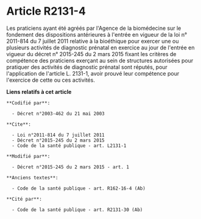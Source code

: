 # Article R2131-4

Les praticiens ayant été agréés par l'Agence de la biomédecine sur le fondement des dispositions antérieures à l'entrée en
vigueur de la loi n° 2011-814 du 7 juillet 2011 relative à la bioéthique pour exercer une ou plusieurs activités de
diagnostic prénatal en exercice au jour de l'entrée en vigueur du décret n° 2015-245 du 2 mars 2015 fixant les critères de
compétence des praticiens exerçant au sein de structures autorisées pour pratiquer des activités de diagnostic prénatal sont
réputés, pour l'application de l'article L. 2131-1, avoir prouvé leur compétence pour l'exercice de cette ou ces activités.

**Liens relatifs à cet article**

	**Codifié par**:

	  - Décret n°2003-462 du 21 mai 2003

	**Cite**:

	  - Loi n°2011-814 du 7 juillet 2011
	  - Décret n°2015-245 du 2 mars 2015
	  - Code de la santé publique - art. L2131-1

	**Modifié par**:

	  - Décret n°2015-245 du 2 mars 2015 - art. 1

	**Anciens textes**:

	  - Code de la santé publique - art. R162-16-4 (Ab)

	**Cité par**:

	  - Code de la santé publique - art. R2131-30 (Ab)
